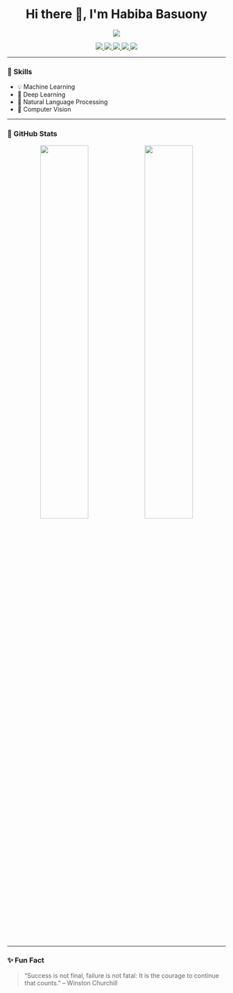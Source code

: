 <h1 align="center">Hi there 👋, I'm Habiba Basuony</h1>

<p align="center">
  <img src="https://readme-typing-svg.demolab.com/?lines=Machine+Learning+Engineer;NLP+%7C+Computer+Vision+Developer;Always+learning+new+things!&center=true&width=440&height=45&color=58A6FF&vCenter=true&pause=1000&size=22" />
</p>

<p align="center">
  <a href="https://github.com/habiba-basuony">
    <img src="https://hits.seeyoufarm.com/api/count/incr/badge.svg?url=https://github.com/habiba-basuony&count_bg=%2379C83D&title_bg=%23555555&icon=&icon_color=%23E7E7E7&title=Profile+Views&edge_flat=false"/>
  </a>
  <a href="https://www.linkedin.com/">
    <img src="https://img.shields.io/badge/-LinkedIn-blue?style=flat&logo=Linkedin&logoColor=white"/>
  </a>
  <a href="https://www.instagram.com/_habiba_ahmed_0?igsh=MWY2NnRqYzhoMXgyeA==">
    <img src="https://img.shields.io/badge/-Instagram-purple?logo=instagram&logoColor=white"/>
  </a>
  <a href="mailto:0habibaahmed@gmail.com">
    <img src="https://img.shields.io/badge/-Gmail-c14438?style=flat&logo=Gmail&logoColor=white"/>
  </a>
  <a href="https://github.com/habiba-basuony">
    <img src="https://img.shields.io/github/followers/habiba-basuony?label=Follow&style=social"/>
  </a>
</p>

---

### 🧠 Skills

- 💡 Machine Learning  
- 🤖 Deep Learning  
- 🧾 Natural Language Processing  
- 📸 Computer Vision  

---

### 🚀 GitHub Stats

<p align="center">
  <img src="https://github-readme-stats.vercel.app/api?username=habiba-basuony&show_icons=true&theme=radical" width="47%" />
  <img src="https://github-readme-streak-stats.herokuapp.com/?user=habiba-basuony&theme=radical" width="47%"/>
</p>

---

### ✨ Fun Fact

> “Success is not final, failure is not fatal: It is the courage to continue that counts.” – Winston Churchill
